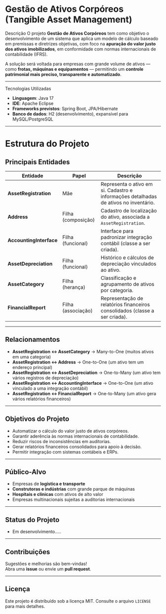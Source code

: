 # Gestão de Ativos Corpóreos (Tangible Asset Management)

Descrição
O projeto **Gestão de Ativos Corpóreos** tem como objetivo o desenvolvimento de um sistema que aplica um modelo de cálculo baseado em premissas e diretrizes objetivas, com foco na **apuração do valor justo dos ativos imobilizados**, em conformidade com normas internacionais de contabilidade (IFRS).

A solução será voltada para empresas com grande volume de ativos — como **frotas, máquinas e equipamentos** — permitindo um **controle patrimonial mais preciso, transparente e automatizado**.

---

Tecnologias Utilizadas
- **Linguagem**: Java 17  
- **IDE**: Apache Eclipse  
- **Frameworks previstos**: Spring Boot, JPA/Hibernate  
- **Banco de dados**: H2 (desenvolvimento), expansível para MySQL/PostgreSQL  

---

# Estrutura do Projeto

## Principais Entidades
| Entidade            | Papel     | Descrição |
|---------------------|----------|-----------|
| **AssetRegistration** | Mãe       | Representa o ativo em si. Cadastro e informações detalhadas de ativos no inventário. |
| **Address**          | Filha (composição) | Cadastro de localização do ativo, associada a `AssetRegistration`. |
| **AccountingInterface** | Filha (funcional) | Interface para padronizar integração contábil (classe a ser criada). |
| **AssetDepreciation** | Filha (funcional) | Histórico e cálculos de depreciação vinculados ao ativo. |
| **AssetCategory**     | Filha (herança)   | Classificação e agrupamento de ativos por categoria. |
| **FinancialReport**   | Filha (associação) | Representação de relatórios financeiros consolidados (classe a ser criada). |

---

## Relacionamentos
- **AssetRegistration ↔ AssetCategory** → Many-to-One (muitos ativos em uma categoria)  
- **AssetRegistration ↔ Address** → One-to-One (um ativo tem um endereço principal)  
- **AssetRegistration ↔ AssetDepreciation** → One-to-Many (um ativo tem vários registros de depreciação)  
- **AssetRegistration ↔ AccountingInterface** → One-to-One (um ativo vinculado a uma integração contábil)  
- **AssetRegistration ↔ FinancialReport** → One-to-Many (um ativo gera vários relatórios financeiros)  

---

## Objetivos do Projeto
- Automatizar o cálculo do valor justo de ativos corpóreos.  
- Garantir aderência às normas internacionais de contabilidade.  
- Reduzir riscos de inconsistências em auditorias.  
- Gerar relatórios financeiros consolidados para apoio à decisão.  
- Permitir integração com sistemas contábeis e ERPs.  

---

## Público-Alvo
- Empresas de **logística e transporte**  
- **Construtoras e indústrias** com grande parque de máquinas  
- **Hospitais e clínicas** com ativos de alto valor  
- Empresas multinacionais sujeitas a auditorias internacionais  

---

## Status do Projeto
- Em desenvolvimento..... 

---

## Contribuições
Sugestões e melhorias são bem-vindas!  
Abra uma **issue** ou envie um **pull request**.  

---

## Licença
Este projeto é distribuído sob a licença MIT. Consulte o arquivo `LICENSE` para mais detalhes.
